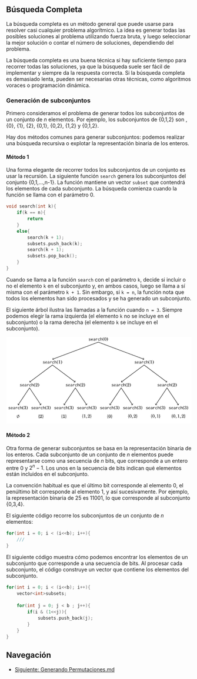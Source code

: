 ## Búsqueda Completa

La búsqueda completa es un método general que puede usarse para resolver casi cualquier problema algorítmico. La idea es generar todas las posibles soluciones al problema utilizando fuerza bruta, y luego seleccionar la mejor solución o contar el número de soluciones, dependiendo del problema.

La búsqueda completa es una buena técnica si hay suficiente tiempo para recorrer todas las soluciones, ya que la búsqueda suele ser fácil de implementar y siempre da la respuesta correcta. Si la búsqueda completa es demasiado lenta, pueden ser necesarias otras técnicas, como algoritmos voraces o programación dinámica.

### Generación de subconjuntos

Primero consideramos el problema de generar todos los subconjuntos de un conjunto de *n* elementos. Por ejemplo, los subconjuntos de {0,1,2} son , {0}, {1}, {2}, {0,1}, {0,2}, {1,2} y {0,1,2}. 

Hay dos métodos comunes para generar subconjuntos: podemos realizar una búsqueda recursiva o explotar la representación binaria de los enteros.

#### Método 1

Una forma elegante de recorrer todos los subconjuntos de un conjunto es usar la recursión. La siguiente función `search` genera los subconjuntos del conjunto {0,1,...,n-1}. La función mantiene un vector `subset` que contendrá los elementos de cada subconjunto. La búsqueda comienza cuando la función se llama con el parámetro 0.

```cpp
void search(int k){
    if(k == n){
        return
    }
    else{
        search(k + 1);
        subsets.push_back(k);
        search(k + 1);
        subsets.pop_back();
    }
}
```

Cuando se llama a la función `search` con el parámetro `k`, decide si incluir o no el elemento `k` en el subconjunto y, en ambos casos, luego se llama a sí misma con el parámetro `k + 1`. Sin embargo, si `k = n`, la función nota que todos los elementos han sido procesados y se ha generado un subconjunto.

El siguiente árbol ilustra las llamadas a la función cuando `n = 3`. Siempre podemos elegir la rama izquierda (el elemento `k` no se incluye en el subconjunto) o la rama derecha (el elemento `k` se incluye en el subconjunto).

![alt text](image.png)

#### Método 2

Otra forma de generar subconjuntos se basa en la representación binaria de los enteros. Cada subconjunto de un conjunto de *n* elementos puede representarse como una secuencia de *n* bits, que corresponde a un entero entre 0 y $2^n - 1$. Los unos en la secuencia de bits indican qué elementos están incluidos en el subconjunto.

La convención habitual es que el último bit corresponde al elemento 0, el penúltimo bit corresponde al elemento 1, y así sucesivamente. Por ejemplo, la representación binaria de 25 es 11001, lo que corresponde al subconjunto {0,3,4}.

El siguiente código recorre los subconjuntos de un conjunto de *n* elementos:

```cpp
for(int i = 0; i < (i<<b); i++){
    ///
}
```

El siguiente código muestra cómo podemos encontrar los elementos de un subconjunto que corresponde a una secuencia de bits. Al procesar cada subconjunto, el código construye un vector que contiene los elementos del subconjunto.

```cpp
for(int i = 0; i < (i<<b); i++){
    vector<int>subsets;

    for(int j = 0; j < b ; j++){
        if(i & (1<<j)){
            subsets.push_back(j);
        }
    }
}
```

## Navegación

- [Siguiente: Generando Permutaciones.md](./Generando%20permutaciones.md)
